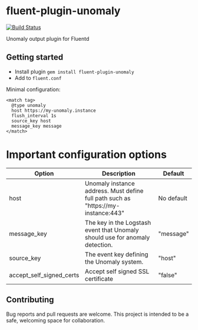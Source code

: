 # fluent-plugin-unomaly

[![Build Status](https://travis-ci.org/unomaly/fluent-plugin-unomaly.svg?branch=master)](https://travis-ci.org/unomaly/fluent-plugin-unomaly)

Unomaly output plugin for Fluentd

## Getting started

- Install plugin `gem install fluent-plugin-unomaly`
- Add to `fluent.conf`

Minimal configuration:

```
<match tag>
  @type unomaly
  host https://my-unomaly.instance
  flush_interval 1s
  source_key host
  message_key message
</match>
```

# Important configuration options

| Option                   | Description                                                                       | Default    |
| ------------------------ | --------------------------------------------------------------------------------- | ---------- |
| host                     | Unomaly instance address. Must define full path such as "https://my-instance:443" | No default |
| message_key              | The key in the Logstash event that Unomaly should use for anomaly detection.      | "message"  |
| source_key               | The event key defining the Unomaly system.                                        | "host"     |
| accept_self_signed_certs | Accept self signed SSL certificate                                                | "false"    |

## Contributing

Bug reports and pull requests are welcome. This project is intended to
be a safe, welcoming space for collaboration.
